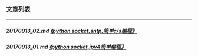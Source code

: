 ### 文章列表
---
##### 20170913_02.md [《python socket,sntp,简单c/s编程》](20170913_02.md)
##### 20170913_01.md [《python socket,ipv4简单编程》](20170913_01.md)